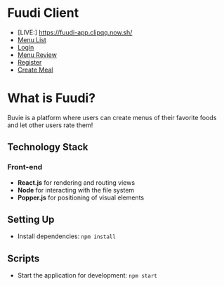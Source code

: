 # Fuudi Client

* [LIVE:] https://fuudi-app.clipqq.now.sh/
* [Menu List](screenshots/MenuList.png)
* [Login](screenshots/Login.png)
* [Menu Review](screenshots/MenuReview.png)
* [Register](screenshots/Register.png)
* [Create Meal](screenshots/CreateMeal.png)


# What is Fuudi?

Buvie is a platform where users can create menus of their favorite foods and let other users rate them!

## Technology Stack

### Front-end

- **React.js** for rendering and routing views 
- **Node** for interacting with the file system 
- **Popper.js** for positioning of visual elements

## Setting Up

- Install dependencies: `npm install`

## Scripts

- Start the application for development: `npm start`
